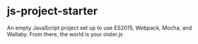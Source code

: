 # js-project-starter
An empty JavaScript project set up to use ES2015, Webpack, Mocha, and Wallaby. From there, the world is your oister.js
